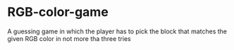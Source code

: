 # RGB-color-game

A guessing game in which the player has to pick the block that matches the given RGB color in not more tha three tries
